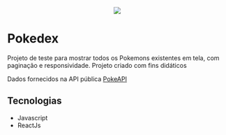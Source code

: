 <p align="center">
  <img src="https://user-images.githubusercontent.com/24718475/97766748-98a29180-1af6-11eb-9277-1e34fea6d759.gif">
</p>

<h1>Pokedex</h1>
<p>Projeto de teste para mostrar todos os Pokemons existentes em tela, com paginação e responsividade. Projeto criado com fins didáticos</p>
<p>Dados fornecidos na API pública <a href="https://pokeapi.co/">PokeAPI</a></p>

<h2>Tecnologias</h2>
<ul>
  <li>Javascript</li>
  <li>ReactJs</li>
</ul>

